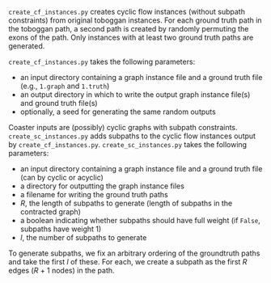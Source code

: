 `create_cf_instances.py` creates cyclic flow instances (without subpath
constraints) from original toboggan instances. For each ground truth path in
the toboggan path, a second path is created by randomly permuting the exons of
the path. Only instances with at least two ground truth paths are generated.

`create_cf_instances.py` takes the following parameters:
* an input directory containing a graph instance file and a ground truth file
	(e.g., `1.graph` and `1.truth`)
* an output directory in which to write the output graph instance file(s) and
	ground truth file(s)
* optionally, a seed for generating the same random outputs

Coaster inputs are (possibly) cyclic graphs with subpath constraints.
`create_sc_instances.py` adds
subpaths to the cyclic flow instances output by `create_cf_instances.py`.
`create_sc_instances.py` takes the following parameters:
* an input directory containing a graph instance file and a ground truth file
	(can by cyclic or acyclic)
* a directory for outputting the graph instance files
* a filename for writing the ground truth paths
* *R*, the length of subpaths to generate (length of subpaths in the contracted
	graph)
* a boolean indicating whether subpaths should have full weight (if `False`,
	subpaths have weight 1)
* *l*, the number of subpaths to generate

To generate subpaths, we fix an arbitrary ordering of the groundtruth paths and
take the first *l* of these. For each, we create a subpath as the first *R*
edges (*R* + 1 nodes) in the path.
